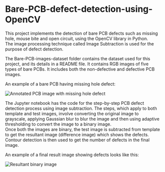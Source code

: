 # Bare-PCB-defect-detection-using-OpenCV

This project implements the detection of bare PCB defects such as missing hole, mouse bite and open circuit, using the OpenCV library in Python. 
<br> The image processing technique called Image Subtraction is used for the purpose of defect detection.

The Bare-PCB-images-dataset folder contains the dataset used for this project, and its details in a README file. It contains RGB images of five types of bare PCBs. It includes both the non-defective and defective PCB images.

An example of a bare PCB having missing hole defect:

![Annotated PCB image with missing hole defect](https://user-images.githubusercontent.com/59477814/130058005-02531758-5d4f-47f9-bd61-749155690dab.png)


The Jupyter notebook has the code for the step-by-step PCB defect detection process using image subtraction. The steps, which apply to both template and test images, involve converting the original image to grayscale, applying Gaussian blur to blur the image and then using adaptive thresholding to convert the image to a binary image. 
<br> Once both the images are binary, the test image is subtracted from template to get the resultant image (difference image) which shows the defects. 
<br> Contour detection is then used to get the number of defects in the final image.

An example of a final result image showing defects looks like this:

![Resultant binary image](https://user-images.githubusercontent.com/59477814/130059689-0ed9bc9d-9b32-4961-bb89-cca6d2984a2d.png)
